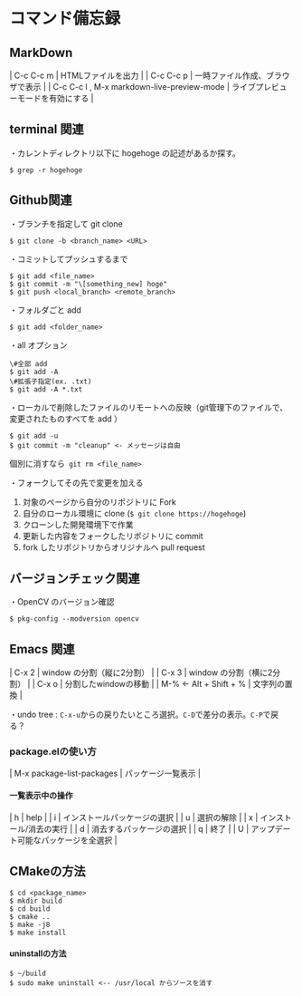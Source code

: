# コマンド備忘録

## MarkDown
| C-c C-c m                                  | HTMLファイルを出力                 |
| C-c C-c p                                  | 一時ファイル作成、ブラウザで表示   |
| C-c C-c l , M-x markdown-live-preview-mode | ライブプレビューモードを有効にする |

## terminal 関連
・カレントディレクトリ以下に hogehoge の記述があるか探す。  
```
$ grep -r hogehoge
```

## Github関連
・ブランチを指定して git clone  
```
$ git clone -b <branch_name> <URL>
```

・コミットしてプッシュするまで  
```
$ git add <file_name>  
$ git commit -m "\[something_new] hoge"  
$ git push <local_branch> <remote_branch>  
```

・フォルダごと add  
```
$ git add <folder_name>  
```

・all オプション  
```
\#全部 add  
$ git add -A  
\#拡張子指定(ex. .txt)  
$ git add -A *.txt  
```

・ローカルで削除したファイルのリモートへの反映（git管理下のファイルで、変更されたものすべてを add ）  
```
$ git add -u  
$ git commit -m "cleanup" <- メッセージは自由  
```  
個別に消すなら` git rm <file_name>`  

・フォークしてその先で変更を加える  
1. 対象のページから自分のリポジトリに Fork   
2. 自分のローカル環境に clone (`$ git clone https://hogehoge`)  
3. クローンした開発環境下で作業  
4. 更新した内容をフォークしたリポジトリに commit  
5. fork したリポジトリからオリジナルへ pull request  

## バージョンチェック関連
・OpenCV のバージョン確認  
```
$ pkg-config --modversion opencv
```

## Emacs 関連
| C-x 2                  | window の分割（縦に2分割） |
| C-x 3                  | window の分割（横に2分割） |
| C-x o                  | 分割したwindowの移動       |
| M-% <- Alt + Shift + % | 文字列の置換               |

・undo tree : `C-x-u`からの戻りたいところ選択。`C-D`で差分の表示。`C-P`で戻る？  

### package.elの使い方
| M-x package-list-packages | パッケージ一覧表示 |  
#### 一覧表示中の操作
| h | help                                 |
| i | インストールパッケージの選択         |
| u | 選択の解除                           |
| x | インストール/消去の実行              |
| d | 消去するパッケージの選択             |
| q | 終了                                 |
| U | アップデート可能なパッケージを全選択 |

## CMakeの方法
```
$ cd <package_name>  
$ mkdir build  
$ cd build  
$ cmake ..  
$ make -j8  
$ make install  
```
#### uninstallの方法
```
$ ~/build  
$ sudo make uninstall <-- /usr/local からソースを消す  
```

